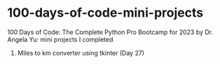 # 100-days-of-code-mini-projects
 100 Days of Code: The Complete Python Pro Bootcamp for 2023 by Dr. Angela Yu: mini projects I completed
 1. Miles to km converter using tkinter (Day 27)
